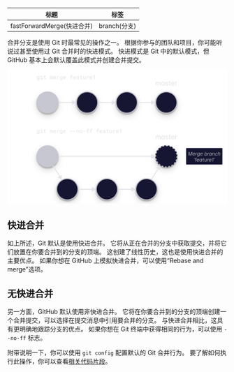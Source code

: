 | 标题                       | 标签         |
| -------------------------- | ------------ |
| fastForwardMerge(快进合并) | branch(分支) |

合并分支是使用 Git 时最常见的操作之一。 根据你参与的团队和项目，你可能听说过甚至使用过 Git 合并时的快进模式。 快进模式是 Git 中的默认模式，但 GitHub 基本上会默认覆盖此模式并创建合并提交。

![](./images/git-fast-forward.svg)

## 快进合并

如上所述，Git 默认是使用快进合并。 它将从正在合并的分支中获取提交，并将它们放置在你要合并到的分支的顶端。 这创建了线性历史，这也是使用快进合并的主要优点。 如果你想在 GitHub 上模拟快进合并，可以使用“Rebase and merge”选项。

## 无快进合并

另一方面，GitHub 默认使用非快进合并。 它将在你要合并到的分支的顶端创建一个合并提交，可以选择在提交消息中引用要合并的分支。 与快进合并相比，这具有更明确地跟踪分支的优点。 如果你想在 Git 终端中获得相同的行为，可以使用 `--no-ff` 标志。

附带说明一下，你可以使用 `git config` 配置默认的 Git 合并行为。 要了解如何执行此操作，你可以查看[相关代码片段](codes/git/disableFastForward.md)。
